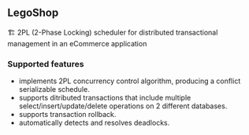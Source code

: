 ## LegoShop
🏗 2PL (2-Phase Locking) scheduler for distributed transactional management in an eCommerce application

### Supported features
* implements 2PL concurrency control algorithm, producing a conflict serializable schedule.
* supports ditributed transactions that include multiple select/insert/update/delete operations on 2 different databases.
* supports transaction rollback.
* automatically detects and resolves deadlocks.

